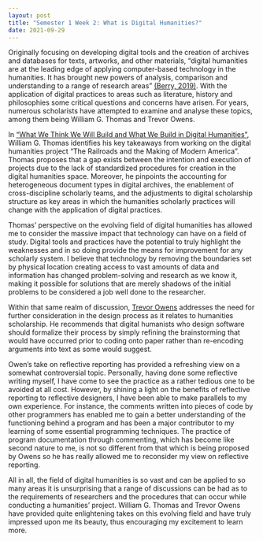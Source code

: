 ```yaml
---
layout: post
title: "Semester 1 Week 2: What is Digital Humanities?"
date: 2021-09-29
---
```

Originally focusing on developing digital tools and the creation of archives and databases for texts, artworks, and other materials, “digital humanities are at the leading edge of applying computer-based technology in the humanities. It has brought new powers of analysis, comparison and understanding to a range of research areas” [(Berry, 2019)][Berry-ref].  With the application of digital practices to areas such as literature, history and philosophies some critical questions and concerns have arisen. For years, numerous scholarists have attempted to examine and analyse these topics, among them being William G. Thomas and Trevor Owens.

In [“What We Think We Will Build and What We Build in Digital Humanities”][William-ref], William G. Thomas identifies his key takeaways from working on the digital humanities project “The Railroads and the Making of Modern America”. Thomas proposes that a gap exists between the intention and execution of projects due to the lack of standardized procedures for creation in the digital humanities space. Moreover, he pinpoints the accounting for heterogeneous document types in digital archives, the enablement of cross-discipline scholarly teams, and the adjustments to digital scholarship structure as key areas in which the humanities scholarly practices will change with the application of digital practices.

Thomas’ perspective on the evolving field of digital humanities has allowed me to consider the massive impact that technology can have on a field of study. Digital tools and practices have the potential to truly highlight the weaknesses and in so doing provide the means for improvement for any scholarly system.  I believe that technology by removing the boundaries set by physical location creating access to vast amounts of data and information has changed problem-solving and research as we know it, making it possible for solutions that are merely shadows of the initial problems to be considered a job well done to the researcher.

Within that same realm of discussion, [Trevor Owens][Trevor-ref] addresses the need for further consideration in the design process as it relates to humanities scholarship. He recommends that digital humanists who design software should formalize their process by simply refining the brainstorming that would have occurred prior to coding onto paper rather than re-encoding arguments into text as some would suggest.

Owen’s take on reflective reporting has provided a refreshing view on a somewhat controversial topic. Personally, having done some reflective writing myself, I have come to see the practice as a rather tedious one to be avoided at all cost. However, by shining a light on the benefits of reflective reporting to reflective designers, I have been able to make parallels to my own experience.  For instance, the comments written into pieces of code by other programmers has enabled me to gain a better understanding of the functioning behind a program and has been a major contributor to my learning of some essential programming techniques. The practice of program documentation through commenting, which has become like second nature to me, is not so different from that which is being proposed by Owens so he has really allowed me to reconsider my view on reflective reporting.

All in all, the field of digital humanities is so vast and can be applied to so many areas it is unsurprising that a range of discussions can be had as to the requirements of researchers and the procedures that can occur while conducting a humanities’ project. William G. Thomas and Trevor Owens have provided quite enlightening takes on this evolving field and have truly impressed upon me its beauty, thus encouraging my excitement to learn more.

[Berry-ref]: https://www.thebritishacademy.ac.uk/blog/what-are-digital-humanities/
[William-ref]: http://journalofdigitalhumanities.org/1-1/what-we-think-we-will-build-and-what-we-build-in-digital-humanities-by-will-thomas/
[Trevor-ref]: http://journalofdigitalhumanities.org/1-1/please-write-it-down-by-trevor-owens/
